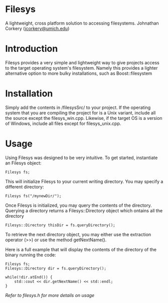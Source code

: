 Filesys
=======
A lightweight, cross platform solution to accessing filesystems.
Johnathan Corkery (jcorkery@umich.edu)





Introduction
============

Filesys provides a very simple and lightweight way to give projects
access to the target operating system's filesystem. Namely this provides
a lighter alternative option to more bulky installations, such as 
Boost::filesystem

Installation
============

Simply add the contents in /filesysSrc/ to your project. If the operating system
that you are compiling the project for is a Unix variant, include all the
source except the filesys_win.cpp. Likewise, if the target OS is
a version of Windows, include all files except for filesys_unix.cpp.

Usage
=====

Using Filesys was designed to be very intuitive. To get started, instantiate an 
Filesys object:

	Filesys fs;

This will initialize Filesys to your current writing directory. 
You may specify a different directory:

	Filesys fs("/mynewDir/");

Once Filesys is initialized, you may query the contents of the directory. 
Querying a directory returns a Filesys::Directory object which ontains all the
directory

	Filesys::Directory thisDir = fs.queryDirectory();

To retrieve the next directory object, you may either use the extraction 
operator (>>) or use the method getNextName().

Here is a full example that will display the contents of the directory of
the binary running the code:


	Filesys fs;
	Filesys::Directory dir = fs.queryDirectory();

	while(!dir.atEnd()) {
		std::cout << dir.getNextName() << std::endl;
	}



	



	
	

*Refer to filesys.h for more details on usage*



